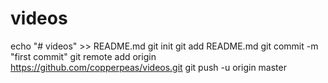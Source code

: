 # videos
echo "# videos" >> README.md
git init
git add README.md
git commit -m "first commit"
git remote add origin https://github.com/copperpeas/videos.git
git push -u origin master
